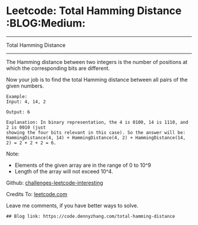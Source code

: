 # Leetcode: Total Hamming Distance     :BLOG:Medium:


---

Total Hamming Distance  

---

The Hamming distance between two integers is the number of positions at which the corresponding bits are different.  

Now your job is to find the total Hamming distance between all pairs of the given numbers.  

    Example:
    Input: 4, 14, 2
    
    Output: 6
    
    Explanation: In binary representation, the 4 is 0100, 14 is 1110, and 2 is 0010 (just
    showing the four bits relevant in this case). So the answer will be:
    HammingDistance(4, 14) + HammingDistance(4, 2) + HammingDistance(14, 2) = 2 + 2 + 2 = 6.

Note:  
-   Elements of the given array are in the range of 0 to 10^9
-   Length of the array will not exceed 10^4.

Github: [challenges-leetcode-interesting](https://github.com/DennyZhang/challenges-leetcode-interesting/tree/master/total-hamming-distance)  

Credits To: [leetcode.com](https://leetcode.com/problems/total-hamming-distance/description/)  

Leave me comments, if you have better ways to solve.  

    ## Blog link: https://code.dennyzhang.com/total-hamming-distance